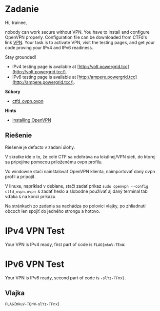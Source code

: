 # Zadanie

Hi, trainee,

nobody can work secure without VPN. You have to install and configure OpenVPN properly. Configuration file can be downloaded from CTFd's link [VPN](https://www.thecatch.cz/vpn). Your task is to activate VPN, visit the testing pages, and get your code proving your IPv4 and IPv6 readiness.

Stay grounded!

- IPv4 testing page is available at [http://volt.powergrid.tcc](http://volt.powergrid.tcc/).
- IPv6 testing page is available at [http://ampere.powergrid.tcc](http://ampere.powergrid.tcc/).

**Súbory**

- [ctfd_ovpn.ovpn](ctfd_ovpn.ovpn)

**Hints**

- [Installing OpenVPN](https://openvpn.net/community-resources/installing-openvpn/)

## Riešenie

Riešenie je defacto v zadaní úlohy. 

V skratke ide o to, že celé CTF sa odohráva na lokálnej/VPN sieti, do ktorej sa pripojíme pomocou priloženému ovpn profilu.

Vo windowse stačí nainštalovať OpenVPN klienta, naimportovať daný ovpn profil a pripojiť. 

V linuxe, napríklad v debiane, stačí zadať príkaz `sudo openvpn --config ctfd_ovpn.ovpn &` zadať heslo a slobodne používať aj daný terminal tab vďaka `&` na konci príkazu.

Na stránkach zo zadania sa nachádza po polovici vlajky, po zhliadnutí obcoch len spojiť do jedného strongu a hotovo.

# IPv4 VPN Test

Your VPN is IPv4 ready, first part of code is `FLAG{mkuV-TEnW`.

# IPv6 VPN Test

Your VPN is IPv6 ready, second part of code is `-slYz-TFnx}`.

## Vlajka

    FLAG{mkuV-TEnW-slYz-TFnx}
